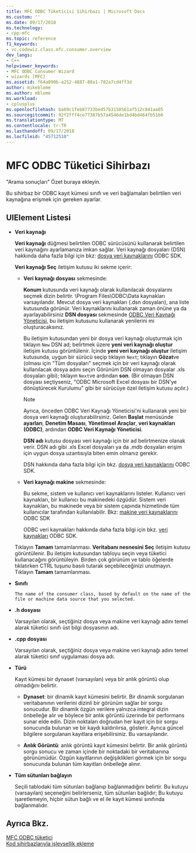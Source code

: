 ```yaml
---
title: MFC ODBC Tüketicisi Sihirbazı | Microsoft Docs
ms.custom: ''
ms.date: 09/17/2018
ms.technology:
- cpp-mfc
ms.topic: reference
f1_keywords:
- vc.codewiz.class.mfc.consumer.overview
dev_langs:
- C++
helpviewer_keywords:
- MFC ODBC Consumer Wizard
- wizards [MFC]
ms.assetid: f64a890b-a252-4887-88a1-782a7cd4ff3d
author: mikeblome
ms.author: mblome
ms.workload:
- cplusplus
ms.openlocfilehash: ba89c1feb87733bed57b3158561af512c841aa05
ms.sourcegitcommit: 92f2fff4ce77387b57a4546de1bd4bd464fb51b6
ms.translationtype: MT
ms.contentlocale: tr-TR
ms.lasthandoff: 09/17/2018
ms.locfileid: "45712510"
---
```

# <a name="mfc-odbc-consumer-wizard"></a>MFC ODBC Tüketici Sihirbazı
"Arama sonuçları" Özet buraya ekleyin.  
  
 Bu sihirbaz bir ODBC kayıt kümesi sınıfı ve veri bağlamaları belirtilen veri kaynağına erişmek için gereken ayarlar.  
  
## <a name="uielement-list"></a>UIElement Listesi

- **Veri kaynağı**

   **Veri kaynağı** düğmesi belirtilen ODBC sürücüsünü kullanarak belirtilen veri kaynağını ayarlamanıza imkan sağlar. Veri kaynağı dosyaları (DSN) hakkında daha fazla bilgi için bkz: [dosya veri kaynaklarını](/previous-versions/windows/desktop/ms715401\(v=vs.85\)) ODBC SDK.
   
   **Veri kaynağı Seç** iletişim kutusu iki sekme içerir:  
  
   - **Veri kaynağı dosyası** sekmesinde:
   
      **Konum** kutusunda veri kaynağı olarak kullanılacak dosyalarını seçmek dizin belirtir. \Program Files\ODBC\Data kaynakları varsayılandır. Mevcut dosya veri kaynakları (.dsn dosyaları), ana liste kutusunda görünür. Veri kaynaklarını kullanarak zaman önüne ya da ayarlayabilirsiniz **DSN dosyası** sekmesinde [ODBC Veri Kaynağı Yöneticisi](/previous-versions/windows/desktop/ms714024\(v=vs.85\)), bu iletişim kutusunu kullanarak yenilerini mi oluşturacaksınız.  
  
      Bu iletişim kutusundan yeni bir dosya veri kaynağı oluşturmak için tıklayın `New` DSN ad; belirtmek üzere **yeni veri kaynağı oluştur** iletişim kutusu görüntülenir. İçinde **yeni veri kaynağı oluştur** iletişim kutusunda, uygun bir sürücü seçip tıklayın `Next`; tıklayın **Gözat**ve (olması için "Tüm dosyaları" seçmek için bir veri kaynağı olarak kullanılacak dosya adını seçin Görünüm DSN olmayan dosyalar .xls dosyaları gibi); tıklayın `Next`ve ardından **son**. (Bir olmayan DSN dosyası seçtiyseniz, "ODBC Microsoft Excel dosyası bir DSN'ye dönüştürecek Kurulumu" gibi bir sürücüye özel iletişim kutusu açılır.)  
  
      > [!NOTE]
      > Ayrıca, önceden ODBC Veri Kaynağı Yöneticisi'ni kullanarak yeni bir dosya veri kaynağı oluşturabilirsiniz. Gelen **Başlat** menüsünde **ayarları**, **Denetim Masası**, **Yönetimsel Araçlar**, **veri kaynakları (ODBC)**, ardından **ODBC Veri Kaynağı Yöneticisi**.  
  
      **DSN adı** kutusu dosyası veri kaynağı için bir ad belirtmenize olanak verir. DSN adı gibi .xls Excel dosyaları ya da .mdb dosyaları erişim için uygun dosya uzantısıyla biten emin olmanız gerekir.  
  
      DSN hakkında daha fazla bilgi için bkz. [dosya veri kaynaklarını](/previous-versions/windows/desktop/ms715401\(v=vs.85\)) ODBC SDK.  
  
   - **Veri kaynağı makine** sekmesinde:
   
      Bu sekme, sistem ve kullanıcı veri kaynaklarını listeler. Kullanıcı veri kaynakları, bir kullanıcı bu makinedeki özgüdür. Sistem veri kaynakları, bu makinede veya bir sistem çapında hizmetinde tüm kullanıcılar tarafından kullanılabilir. Bkz: [makine veri kaynaklarını](/previous-versions/windows/desktop/ms710952\(v=vs.85\)) ODBC SDK  
  
      ODBC veri kaynakları hakkında daha fazla bilgi için bkz. [veri kaynakları](/previous-versions/windows/desktop/ms711688\(v=vs.85\)) ODBC SDK.  
  
   Tıklayın **Tamam** tamamlanması. **Veritabanı nesnesini Seç** iletişim kutusu görüntülenir. Bu iletişim kutusundan tabloyu seçin veya tüketici kullanacağını görüntüleyin. Birden çok görünüm ve tablo öğelerde tıklatırken CTRL tuşunu basılı tutarak seçebileceğinizi unutmayın. Tıklayın **Tamam** tamamlanması.
  
- **Sınıfı**

      The name of the consumer class, based by default on the name of the file or machine data source that you selected.  
  
- **.h dosyası**

   Varsayılan olarak, seçtiğiniz dosya veya makine veri kaynağı adını temel alarak tüketici sınıfı üst bilgi dosyasının adı.  
  
- **.cpp dosyası**

   Varsayılan olarak, seçtiğiniz dosya veya makine veri kaynağı adını temel alarak tüketici sınıf uygulaması dosya adı.  
  
- **Türü**

   Kayıt kümesi bir dynaset (varsayılan) veya bir anlık görüntü olup olmadığını belirtir.  
  
   - **Dynaset**: bir dinamik kayıt kümesini belirtir. Bir dinamik sorgulanan veritabanının verilerini dizinli bir görünüm sağlar bir sorgu sonucudur. Bir dinamik özgün verilere yalnızca integral dizin önbelleğe alır ve böylece bir anlık görüntü üzerinde bir performans sunar elde edin. Dizin noktaları doğrudan her kayıt için bir sorgu sonucunda bulunan ve bir kaydı kaldırılırsa, gösterir. Ayrıca güncel bilgilere sorgulanan kayıtlara erişebilirsiniz. Bu varsayılandır.  
  
   - **Anlık Görüntü**: anlık görüntü kayıt kümesini belirtir. Bir anlık görüntü sorgu sonucu ve zaman içinde bir noktadaki bir veritabanına görünümüdür. Özgün kayıtlarının değişiklikleri görmek için bir sorgu sonucunda bulunan tüm kayıtları önbelleğe alınır.  
  
- **Tüm sütunları bağlayın**

   Seçili tablodaki tüm sütunları bağlanıp bağlanmadığını belirtir. Bu kutuyu (varsayılan) seçeneğini belirlerseniz, tüm sütunları bağlıdır; Bu kutuyu işaretlemeyin, hiçbir sütun bağlı ve el ile kayıt kümesi sınıfında bağlanmalıdır.  
  
## <a name="see-also"></a>Ayrıca Bkz.  
 [MFC ODBC tüketici](../../mfc/reference/adding-an-mfc-odbc-consumer.md)   
 [Kod sihirbazlarıyla işlevsellik ekleme](../../ide/adding-functionality-with-code-wizards-cpp.md)

